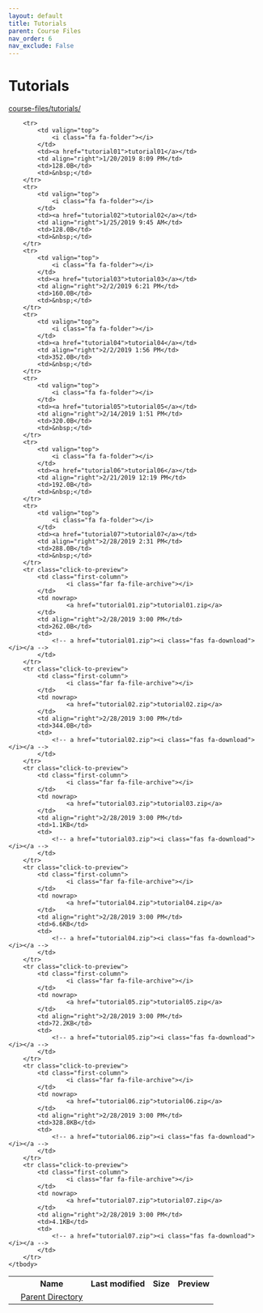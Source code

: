 ```yaml
---
layout: default
title: Tutorials
parent: Course Files
nav_order: 6
nav_exclude: False
---
```


# Tutorials

[course-files/tutorials/](.)

<table class="tbl-files">
    <tbody>
        <tr>
            <th valign="top"></th>
            <th>Name</th>
            <th>Last modified</th>
            <th>Size</th>
            <th>Preview</th>
        </tr>
        <tr>
            <td valign="top">
                <i class="fa fa-folder-open"></i>
            </td>
            <td><a href="../">Parent Directory</a></td>
            <td>&nbsp;</td>
            <td>&nbsp;</td>
            <td>&nbsp;</td>
        </tr>

        <tr>
            <td valign="top">
                <i class="fa fa-folder"></i>
            </td>
            <td><a href="tutorial01">tutorial01</a></td>
            <td align="right">1/20/2019 8:09 PM</td>
            <td>128.0B</td>
            <td>&nbsp;</td>
        </tr>
        <tr>
            <td valign="top">
                <i class="fa fa-folder"></i>
            </td>
            <td><a href="tutorial02">tutorial02</a></td>
            <td align="right">1/25/2019 9:45 AM</td>
            <td>128.0B</td>
            <td>&nbsp;</td>
        </tr>
        <tr>
            <td valign="top">
                <i class="fa fa-folder"></i>
            </td>
            <td><a href="tutorial03">tutorial03</a></td>
            <td align="right">2/2/2019 6:21 PM</td>
            <td>160.0B</td>
            <td>&nbsp;</td>
        </tr>
        <tr>
            <td valign="top">
                <i class="fa fa-folder"></i>
            </td>
            <td><a href="tutorial04">tutorial04</a></td>
            <td align="right">2/2/2019 1:56 PM</td>
            <td>352.0B</td>
            <td>&nbsp;</td>
        </tr>
        <tr>
            <td valign="top">
                <i class="fa fa-folder"></i>
            </td>
            <td><a href="tutorial05">tutorial05</a></td>
            <td align="right">2/14/2019 1:51 PM</td>
            <td>320.0B</td>
            <td>&nbsp;</td>
        </tr>
        <tr>
            <td valign="top">
                <i class="fa fa-folder"></i>
            </td>
            <td><a href="tutorial06">tutorial06</a></td>
            <td align="right">2/21/2019 12:19 PM</td>
            <td>192.0B</td>
            <td>&nbsp;</td>
        </tr>
        <tr>
            <td valign="top">
                <i class="fa fa-folder"></i>
            </td>
            <td><a href="tutorial07">tutorial07</a></td>
            <td align="right">2/28/2019 2:31 PM</td>
            <td>288.0B</td>
            <td>&nbsp;</td>
        </tr>
        <tr class="click-to-preview">
            <td class="first-column">
                    <i class="far fa-file-archive"></i>
            </td>
            <td nowrap>
                    <a href="tutorial01.zip">tutorial01.zip</a>
            </td>
            <td align="right">2/28/2019 3:00 PM</td>
            <td>262.0B</td>
            <td>
                <!-- a href="tutorial01.zip"><i class="fas fa-download"></i></a -->
            </td>
        </tr>
        <tr class="click-to-preview">
            <td class="first-column">
                    <i class="far fa-file-archive"></i>
            </td>
            <td nowrap>
                    <a href="tutorial02.zip">tutorial02.zip</a>
            </td>
            <td align="right">2/28/2019 3:00 PM</td>
            <td>344.0B</td>
            <td>
                <!-- a href="tutorial02.zip"><i class="fas fa-download"></i></a -->
            </td>
        </tr>
        <tr class="click-to-preview">
            <td class="first-column">
                    <i class="far fa-file-archive"></i>
            </td>
            <td nowrap>
                    <a href="tutorial03.zip">tutorial03.zip</a>
            </td>
            <td align="right">2/28/2019 3:00 PM</td>
            <td>1.1KB</td>
            <td>
                <!-- a href="tutorial03.zip"><i class="fas fa-download"></i></a -->
            </td>
        </tr>
        <tr class="click-to-preview">
            <td class="first-column">
                    <i class="far fa-file-archive"></i>
            </td>
            <td nowrap>
                    <a href="tutorial04.zip">tutorial04.zip</a>
            </td>
            <td align="right">2/28/2019 3:00 PM</td>
            <td>6.6KB</td>
            <td>
                <!-- a href="tutorial04.zip"><i class="fas fa-download"></i></a -->
            </td>
        </tr>
        <tr class="click-to-preview">
            <td class="first-column">
                    <i class="far fa-file-archive"></i>
            </td>
            <td nowrap>
                    <a href="tutorial05.zip">tutorial05.zip</a>
            </td>
            <td align="right">2/28/2019 3:00 PM</td>
            <td>72.2KB</td>
            <td>
                <!-- a href="tutorial05.zip"><i class="fas fa-download"></i></a -->
            </td>
        </tr>
        <tr class="click-to-preview">
            <td class="first-column">
                    <i class="far fa-file-archive"></i>
            </td>
            <td nowrap>
                    <a href="tutorial06.zip">tutorial06.zip</a>
            </td>
            <td align="right">2/28/2019 3:00 PM</td>
            <td>328.8KB</td>
            <td>
                <!-- a href="tutorial06.zip"><i class="fas fa-download"></i></a -->
            </td>
        </tr>
        <tr class="click-to-preview">
            <td class="first-column">
                    <i class="far fa-file-archive"></i>
            </td>
            <td nowrap>
                    <a href="tutorial07.zip">tutorial07.zip</a>
            </td>
            <td align="right">2/28/2019 3:00 PM</td>
            <td>4.1KB</td>
            <td>
                <!-- a href="tutorial07.zip"><i class="fas fa-download"></i></a -->
            </td>
        </tr>
    </tbody>
</table>

